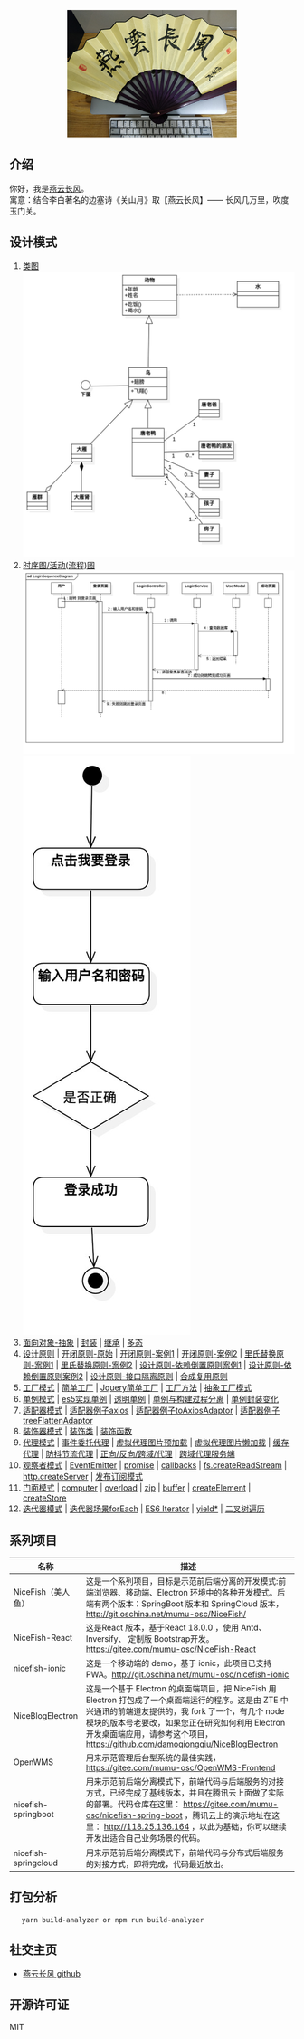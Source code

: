 <p align="center">
    <img width="300" src="src/assets/img/yanyunchangfeng.png">
</p>

## 介绍

你好，我是[燕云长风](https://yanyunchangfeng.github.io)。  
寓意：结合李白著名的边塞诗《关山月》取【燕云长风】—— 长风几万里，吹度玉门关。

## 设计模式
1.  [类图](src/app/class1/index.ts) 
![类图实例](src/app/class1/ClassDiagram.jpg)  
2.  [时序图/活动(流程)图](src/app/sequence2/index.ts)
![时序图实例](src/app/sequence2/LoginSequenceDiagram.jpg)
![活动图实例](src/app/sequence2/ActivityDiagram.jpg)
3. [面向对象-抽象](src/app/pod3/abstract.ts) | [封装](src/app/pod3/encapsulation.ts) | [继承](src/app/pod3/inherit.ts) | [多态](src/app/pod3/polymorphic.ts) 
4. [设计原则](src/app/pod3/designPrinciple.ts) | [开闭原则-原始](src/app/pod3/openclose.ts) | [开闭原则-案例1](src/app/pod3/openclose1.ts) | [开闭原则-案例2](src/app/pod3/openclose2.ts) | [里氏替换原则-案例1](src/app/pod3/sub.ts) | [里氏替换原则-案例2](src/app/pod3/sub1.ts) | [设计原则-依赖倒置原则案例1](src/app/pod3/dependencyInversion.ts) | [设计原则-依赖倒置原则案例2](src/app/pod3/dependencyInversion1.ts) |  [设计原则-接口隔离原则](src/app/pod3/interfaceSegregation.ts) | [合成复用原则](src/app/pod3/11.ts)   
5. [工厂模式](src/app/factory4/index.ts) |  [简单工厂](src/app/factory4/simple.ts) | [Jquery简单工厂](src/app/factory4/jquery.ts) |  [工厂方法](src/app/factory4/method.ts)  | [抽象工厂模式](src/app/factory4/abstract.ts)
6. [单例模式](src/app/single5/index.ts) | [es5实现单例](src/app/single5/2.ts) | [透明单例](src/app/single5/3.ts)  | [单例与构建过程分离](src/app/single5/4.ts) | [单例封装变化](src/app/single5/5.ts)
7. [适配器模式](src/app/adapter6/index.ts) | [适配器例子axios](src/app/adapter6/axios.ts) | [适配器例子toAxiosAdaptor](src/app/adapter6/toAxiosAdaptor.ts) | [适配器例子treeFlattenAdaptor](src/app/adapter6/6.html) 
8. [装饰器模式](src/app/decorator7/index.ts) |  [装饰类](src/app/decorator7/2.ts)  |  [装饰函数](src/app/decorator7/index.html) 
9. [代理模式](src/app/proxy8/index.ts) | [事件委托代理](src/app/proxy8/2.html)  | [虚拟代理图片预加载](src/app/proxy8/3.html) | [虚拟代理图片懒加载](src/app/proxy8/4.html)  | [缓存代理](src/app/proxy8/5.ts) | [防抖节流代理](src/app/proxy8/6.html)  | [正向/反向/跨域/代理](src/app/proxy8/7.ts)  | [跨域代理服务端](src/app/proxy8/7.9999.ts) 
10. [观察者模式](src/app/observer9/index.ts) | [EventEmitter](src/app/observer9/EventEmitter.ts) | [promise](src/app/observer9/promise.ts) | [callbacks](src/app/observer9/callbacks.ts) |  [fs.createReadStream](src/app/observer9/createReadStream.ts) | [http.createServer](src/app/observer9/http.ts)  | [发布订阅模式](src/app/observer9/publish-subscribe.ts)  
11. [门面模式](src/app/facade10/index.ts) | [computer](src/app/facade10/computer.ts) | [overload](src/app/facade10/overload.ts) | [zip](src/app/facade10/zip.ts) | [buffer](src/app/facade10/buffer.ts) | [createElement](src/app/facade10/createElement.ts) | [createStore](src/app/facade10/createStore.ts)
12. [迭代器模式](src/app/iterator11/index.ts) | [迭代器场景forEach](src/app/iterator11/2.ts) | [ES6 Iterator](src/app/iterator11/3.ts) | [yield*](src/app/iterator11/4.ts) | [二叉树遍历](src/app/iterator11/5.ts)





## 系列项目

|  名称   | 描述  |
|  ----  | ----  |
| NiceFish（美人鱼）  | 这是一个系列项目，目标是示范前后端分离的开发模式:前端浏览器、移动端、Electron 环境中的各种开发模式。后端有两个版本：SpringBoot 版本和 SpringCloud 版本，http://git.oschina.net/mumu-osc/NiceFish/ |
| NiceFish-React  |  这是React 版本，基于React 18.0.0 ，使用 Antd、Inversify、 定制版 Bootstrap开发。  https://gitee.com/mumu-osc/NiceFish-React|
| nicefish-ionic  | 这是一个移动端的 demo，基于 ionic，此项目已支持 PWA。http://git.oschina.net/mumu-osc/nicefish-ionic |
| NiceBlogElectron  | 这是一个基于 Electron 的桌面端项目，把 NiceFish 用 Electron 打包成了一个桌面端运行的程序。这是由 ZTE 中兴通讯的前端道友提供的，我 fork 了一个，有几个 node 模块的版本号老要改，如果您正在研究如何利用 Electron 开发桌面端应用，请参考这个项目，https://github.com/damoqiongqiu/NiceBlogElectron|
| OpenWMS  | 用来示范管理后台型系统的最佳实践，https://gitee.com/mumu-osc/OpenWMS-Frontend|
| nicefish-springboot  | 用来示范前后端分离模式下，前端代码与后端服务的对接方式，已经完成了基线版本，并且在腾讯云上面做了实际的部署。代码仓库在这里： https://gitee.com/mumu-osc/nicefish-spring-boot ，腾讯云上的演示地址在这里： http://118.25.136.164 ，以此为基础，你可以继续开发出适合自己业务场景的代码。|
| nicefish-springcloud  | 用来示范前后端分离模式下，前端代码与分布式后端服务的对接方式，即将完成，代码最近放出。|                                                            

## 打包分析

```
   yarn build-analyzer or npm run build-analyzer  
```    

## 社交主页
* [燕云长风 github](https://github.com/yanyunchangfeng)

## 开源许可证

MIT

